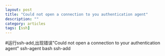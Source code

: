 ```yaml
---
layout: post
title: "Could not open a connection to you authentication agent"
description: ""
category: articles
tags: [ssh]
---
```

#运行ssh-add,出现错误"Could not open a connection to your authentication agent"
    ssh-agent bash 
    ssh-add
